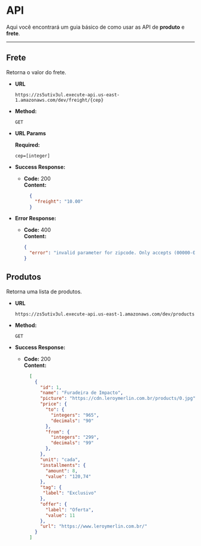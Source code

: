 # API
Aqui você encontrará um guia básico de como usar as API de **produto** e **frete**.

---

**Frete**
----
  Retorna o valor do frete.

* **URL**

  `
  https://zs5utiv3ul.execute-api.us-east-1.amazonaws.com/dev/freight/{cep}
  `

* **Method:**

  `GET`
  
*  **URL Params**

   **Required:**
 
   `cep=[integer]`

* **Success Response:**

  * **Code:** 200 <br />
    **Content:** <br />
    ```json
      {
        "freight": "10.00"
      }
    ```

* **Error Response:**

  * **Code:** 400 <br />
    **Content:** <br />
    ```json
    {
      "error": "invalid parameter for zipcode. Only accepts (00000-000) or (00000000) format"
    }
    ```

**Produtos**
----
  Retorna uma lista de produtos.

* **URL**

  `
  https://zs5utiv3ul.execute-api.us-east-1.amazonaws.com/dev/products
  `

* **Method:**

  `GET`

* **Success Response:**

  * **Code:** 200 <br />
    **Content:** <br />
    ```json
      [
        {
          "id": 1,
          "name": "Furadeira de Impacto",
          "picture": "https://cdn.leroymerlin.com.br/products/0.jpg",
          "price": {
            "to": {
              "integers": "965",
              "decimals": "90"
            },
            "from": {
              "integers": "299",
              "decimals": "99"
            },
          },
          "unit": "cada",
          "installments": {
            "amount": 8,
            "value": "120,74"
          },
          "tag": {
           "label": "Exclusivo" 
          },
          "offer": {
            "label": "Oferta",
            "value": 11
          },
          "url": "https://www.leroymerlin.com.br/"
        }
      ]
    ```


